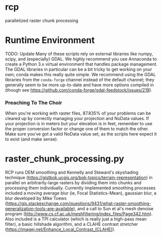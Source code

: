 # rcp
parallelized raster chunk processing

# Runtime Environment
TODO: Update 
Many of these scripts rely on external libraries like numpy, scipy, and (especially) GDAL. We _highly_ recommend you use Annaconda to create a Python 3.x virtual environment that handles package management. The GDAL libraries in particular can be a bit tricky to get working on your own; conda makes this really quite simple. We recommend using the GDAL libraries from the `conda-forge` channel instead of the default channel; they generally seem to be more up-to-date and have more options compiled in (though see https://github.com/conda-forge/gdal-feedstock/issues/219).

### Preaching To The Choir
When you're working with raster files, 87.835% of your problems can be cleared up by correctly managing your projection and NoData values. If your projection is in meters but your elevation is in feet, remember to use the proper conversion factor or change one of them to match the other. Make sure you've got a valid NoData value set, as the scripts here expect it to exist (and make sense).

# raster_chunk_processing.py
RCP runs DEM smoothing and Kennelly and Steward's skyshading technique (https://gistbok.ucgis.org/bok-topics/terrain-representation) in parallel on arbitrarily-large rasters by dividing them into chunks and processing them individually. Currently implemented smoothing processes included a moving average blur (ie, Focal Statistics-Mean), gaussian blur, a blur developed by Mike Toews (https://gis.stackexchange.com/questions/9431/what-raster-smoothing-generalization-tools-are-available), and a call to Sun et al's mesh denoise program (http://www.cs.cf.ac.uk/meshfiltering/index_files/Page342.htm). Also included is a TPI calculator (which is really just a high-pass mean filter), a basic hillshade algorithm, and a CLAHE contrast stretcher (https://imagej.net/Enhance_Local_Contrast_(CLAHE)).
